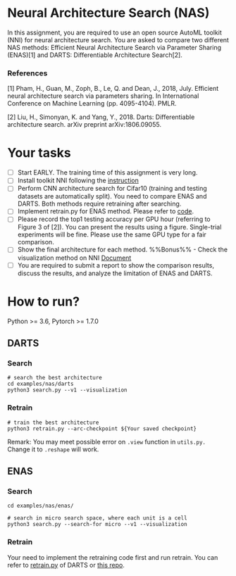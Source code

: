 # Neural Architecture Search (NAS)
In this assignment, you are required to use an open source AutoML toolkit (NNI) for neural architecture search. You are asked to compare two different NAS methods:
Efficient Neural Architecture Search via Parameter Sharing (ENAS)[1] and DARTS: Differentiable Architecture Search[2].

### References 
[1] Pham, H., Guan, M., Zoph, B., Le, Q. and Dean, J., 2018, July. Efficient neural architecture search via parameters sharing. In International Conference on Machine Learning (pp. 4095-4104). PMLR.

[2] Liu, H., Simonyan, K. and Yang, Y., 2018. Darts: Differentiable architecture search. arXiv preprint arXiv:1806.09055.


# Your tasks
- [ ] Start EARLY. The training time of this assignment is very long.
- [ ] Install toolkit NNI following the [instruction](https://nni.readthedocs.io/en/stable/Tutorial/InstallationLinux.html#installation) 
- [ ] Perform CNN architecture search for Cifar10 (training and testing datasets are automatically split). You need to compare ENAS and DARTS. Both methods require retraining after searching.
- [ ] Implement retrain.py for ENAS method. Please refer to [code](https://github.com/yushansu/COS598D_Assignment3/blob/master/examples/nas/darts/retrain.py). 
- [ ] Please record the top1 testing accuracy per GPU hour (referring to Figure 3 of [2]). You can present the results using a figure. Single-trial experiments will be fine. Please use the same GPU type for a fair comparison.
- [ ] Show the final architecture for each method. %%Bonus%% - Check the visualization method on NNI [Document](https://nni.readthedocs.io/en/stable/NAS/Visualization.html?highlight=visualizationhttps://nni.readthedocs.io/en/stable/NAS/Visualization.html?highlight=visualization)
- [ ] You are required to submit a report to show the comparison results, discuss the results, and analyze the limitation of ENAS and DARTS.

# How to run?
Python >= 3.6, Pytorch >= 1.7.0

## DARTS
### Search
```
# search the best architecture
cd examples/nas/darts
python3 search.py --v1 --visualization
```
### Retrain
```
# train the best architecture
python3 retrain.py --arc-checkpoint ${Your saved checkpoint}
```
Remark: You may meet possible error on `.view` function in `utils.py.` Change it to `.reshape` will work.

## ENAS
### Search 
```
cd examples/nas/enas/

# search in micro search space, where each unit is a cell
python3 search.py --search-for micro --v1 --visualization
```
### Retrain
Your need to implement the retraining code first and run retrain. You can refer to [retrain.py](https://github.com/yushansu/COS598D_Assignment3/blob/master/examples/nas/darts/retrain.py) of DARTS or [this repo](https://github.com/zuimeiyujianni/ENAS_micro_retrain_Pytorch).





